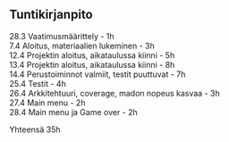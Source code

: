 ## Tuntikirjanpito

28.3 Vaatimusmäärittely - 1h <br>
7.4 Aloitus, materiaalien lukeminen - 3h <br>
12.4 Projektin aloitus, aikataulussa kiinni - 5h <br>
13.4 Projektin aloitus, aikataulussa kiinni - 8h <br>
14.4 Perustoiminnot valmiit, testit puuttuvat - 7h <br>
25.4 Testit - 4h <br>
26.4 Arkkitehtuuri, coverage, madon nopeus kasvaa - 3h <br>
27.4 Main menu - 2h <br>
28.4 Main menu ja Game over - 2h <br>
<p>
Yhteensä 35h 
